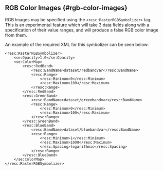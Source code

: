 ## RGB Color Images {#rgb-color-images}

RGB Images may be specified using the `<resc:RasterRGBSymbolizer>` tag.  This is an experimental feature which will take 3 data fields along with a specification of their value ranges, and will produce a false RGB color image from them.

An example of the required XML for this symbolizer can be seen below:

```
<resc:RasterRGBSymbolizer>
    <se:Opacity>1.0</se:Opacity>
    <se:ColorMap>
        <resc:RedBand>
            <resc:BandName>dataset/redbandvar</resc:BandName>
            <resc:Range>
                <resc:Minimum>0</resc:Minimum>
                <resc:Maximum>100</resc:Maximum>
            </resc:Range>
        </resc:RedBand>
        <resc:GreenBand>
            <resc:BandName>dataset/greenbandvar</resc:BandName>
            <resc:Range>
                <resc:Minimum>0</resc:Minimum>
                <resc:Maximum>100</resc:Maximum>
            </resc:Range>
        </resc:GreenBand>
        <resc:BlueBand>
            <resc:BandName>dataset/bluebandvar</resc:BandName>
            <resc:Range>
                <resc:Minimum>1</resc:Minimum>
                <resc:Maximum>1000</resc:Maximum>
                <resc:Spacing>logarithmic</resc:Spacing>
            </resc:Range>
        </resc:BlueBand>
    </se:ColorMap>
</resc:RasterRGBSymbolizer>
```